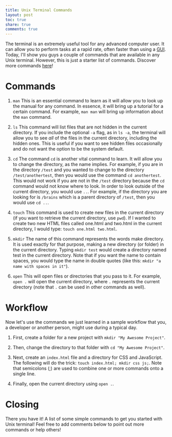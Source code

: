 ```yaml
---
title: Unix Terminal Commands
layout: post
toc: true
share: true
comments: true
---
```


The terminal is an extremely useful tool for any advanced computer user. It can allow you to perform tasks at a rapid rate, often faster than using a [GUI](http://en.wikipedia.org/wiki/Graphical_user_interface). Today, I'll show you guys a couple of commands that are available in any Unix terminal. However, this is just a starter list of commands. Discover more commands [here](http://www.math.harvard.edu/computing/unix/unixcommands.html)!

# Commands

1. `man`
	This is an essential command to learn as it will allow you to look up the manual for any command. In essence, it will bring up a tutorial for a certain command. For example, `man man` will bring up information about the `man` command.

2. `ls`
	This command will list files that are not hidden in the current directory. If you include the optional `-a` flag, as in `ls -a`, the terminal will allow you to see *all* of the files in the current directory, including the hidden ones. This is useful if you want to see hidden files occasionally and do not want the option to be the system default.

3. `cd`
	The command `cd` is another vital command to learn. It will allow you to change the directory, as the name implies. For example, if you are in the directory `/test` and you wanted to change to the directory `/test/anothertest`, then you would use the command `cd anothertest`. This would not work if you are not in the `/test` directory because the `cd` command would not know where to look. In order to look outside of the current directory, you would use `..`. For example, if the directory you are looking for is `/brains` which is a parent directory of `/test`, then you would use `cd ..`.

4. `touch`
	This command is used to create new files in the current directory (if you want to retrieve the current directory, use `pwd`). If I wanted to create two new HTML files called one.html and two.html in the current directory, I would type: `touch one.html two.html`.

5. `mkdir`
	The name of this command represents the words make directory. It is used exactly for that purpose, making a new directory (or folder) in the current directory. Typing `mkdir test` would create a directory named test in the current directory. Note that if you want the name to contain spaces, you would type the name in double quotes (like this: `mkdir "a name with spaces in it"`).

6. `open`
	This will open files or directories that you pass to it. For example, `open .` will open the current directory, where `.` represents the current directory (note that `.` can be used in other commands as well).

# Workflow

Now let's use the commands we just learned in a sample workflow that you, a developer or another person, might use during a typical day.

1. First, create a folder for a new project with `mkdir "My Awesome Project"`.

2. Then, change the directory to that folder with `cd "My Awesome Project"`.

3. Next, create an `index.html` file and a directory for CSS and JavaScript. The following will do the trick: `touch index.html; mkdir css js;`. Note that semicolons (;) are used to combine one or more commands onto a single line.

4. Finally, open the current directory using `open .`.

# Closing

There you have it! A list of some simple commands to get you started with Unix terminal! Feel free to add comments below to point out more commands or help others!